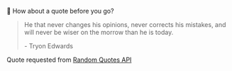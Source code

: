 📣 How about a quote before you go?

> He that never changes his opinions, never corrects his mistakes, and will never be wiser on the morrow than he is today.
>
> <p>- Tryon Edwards</p>

Quote requested from [Random Quotes API](https://github.com/lukePeavey/quotable)
